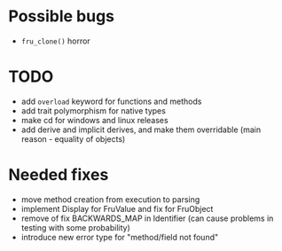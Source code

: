 # Possible bugs

- `fru_clone()` horror

# TODO

- add `overload` keyword for functions and methods
- add trait polymorphism for native types
- make cd for windows and linux releases
- add derive and implicit derives, and make them overridable (main reason - equality of objects)

# Needed fixes

- move method creation from execution to parsing
- implement Display for FruValue and fix for FruObject
- remove of fix BACKWARDS_MAP in Identifier (can cause problems in testing with some probability)
- introduce new error type for "method/field not found"